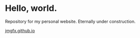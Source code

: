 # Hello, world.
Repository for my personal website. Eternally under construction.

[jmgfx.github.io](https://jmgfx.github.io/)
